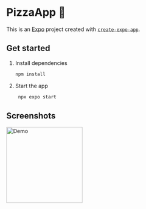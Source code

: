 # PizzaApp 👋

This is an [Expo](https://expo.dev) project created with [`create-expo-app`](https://www.npmjs.com/package/create-expo-app).

## Get started

1. Install dependencies

   ```bash
   npm install
   ```

2. Start the app

   ```bash
    npx expo start
   ```

## Screenshots

<a href="assets/android.gif"><img src="assets/android.gif" width="200" alt="Demo" /></a>
